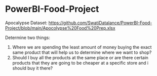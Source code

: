 # PowerBI-Food-Project

Apocalypse Dataset:
https://github.com/SwatiDatalance/PowerBI-Food-Project/blob/main/Apocolypse%20Food%20Prep.xlsx


Determine two things:
1) Where we are spending the least amount of money buying the exact same product that will help us to determine where we want to shop?
2) Should I buy all the products at the same place or are there certain products that they are going to be cheaper at a specific store and i should buy it there?
